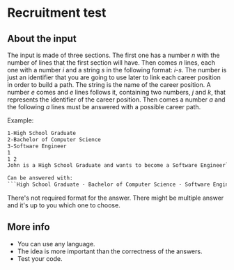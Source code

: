 # Recruitment test

## About the input

The input is made of three sections.
The first one has a number *n* with the number of lines that the first section will have.
Then comes *n* lines, each one with a number *i* and a string *s* in the following format: *i*-*s*. The number is just an identifier that you are going to use later to link each career position in order to build a path. The string is the name of the career position.
A number *e* comes and *e* lines follows it, containing two numbers, *j* and *k*, that represents the identifier of the career position.
Then comes a number *a* and the following *a* lines must be answered with a possible career path.

Example:
```1
1-High School Graduate
2-Bachelor of Computer Science
3-Software Engineer
1
1 2
John is a High School Graduate and wants to become a Software Engineer```

Can be answered with:
```High School Graduate - Bachelor of Computer Science - Software Engineer
```

There's not required format for the answer. There might be multiple answer and it's up to you which one to choose.

## More info

* You can use any language.
* The idea is more important than the correctness of the answers.
* Test your code.
